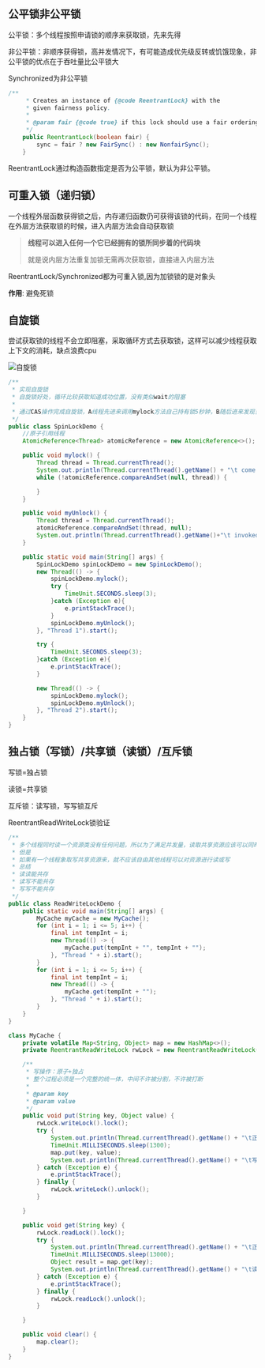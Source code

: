 ## 公平锁非公平锁

公平锁：多个线程按照申请锁的顺序来获取锁，先来先得

非公平锁：非顺序获得锁，高并发情况下，有可能造成优先级反转或饥饿现象，非公平锁的优点在于吞吐量比公平锁大

Synchronized为非公平锁

```java
/**
     * Creates an instance of {@code ReentrantLock} with the
     * given fairness policy.
     *
     * @param fair {@code true} if this lock should use a fair ordering policy
     */
    public ReentrantLock(boolean fair) {
        sync = fair ? new FairSync() : new NonfairSync();
    }
```
ReentrantLock通过构造函数指定是否为公平锁，默认为非公平锁。

## 可重入锁（递归锁）

一个线程外层函数获得锁之后，内存递归函数仍可获得该锁的代码，在同一个线程在外层方法获取锁的时候，进入内层方法会自动获取锁

> **线程可以进入任何一个它已经拥有的锁所同步着的代码块**
>
> 就是说内层方法重复加锁无需再次获取锁，直接进入内层方法

ReentrantLock/Synchronized都为可重入锁,因为加锁锁的是对象头

**作用**: 避免死锁

## 自旋锁
尝试获取锁的线程不会立即阻塞，采取循环方式去获取锁，这样可以减少线程获取上下文的消耗，缺点浪费cpu

![自旋锁](https://youdaoyun1.oss-cn-shenzhen.aliyuncs.com/java%E5%9F%BA%E7%A1%80/%E8%87%AA%E6%97%8B%E9%94%81.png)

```java
/**
 * 实现自旋锁
 * 自旋锁好处，循环比较获取知道成功位置，没有类似wait的阻塞
 *
 * 通过CAS操作完成自旋锁，A线程先进来调用mylock方法自己持有锁5秒钟，B随后进来发现当前有线程持有锁，不是null，所以只能通过自旋等待，知道A释放锁后B随后抢到
 */
public class SpinLockDemo {
    //原子引用线程
    AtomicReference<Thread> atomicReference = new AtomicReference<>();

    public void mylock() {
        Thread thread = Thread.currentThread();
        System.out.println(Thread.currentThread().getName() + "\t come in");
        while (!atomicReference.compareAndSet(null, thread)) {

        }
    }

    public void myUnlock() {
        Thread thread = Thread.currentThread();
        atomicReference.compareAndSet(thread, null);
        System.out.println(Thread.currentThread().getName()+"\t invoked myunlock()");
    }

    public static void main(String[] args) {
        SpinLockDemo spinLockDemo = new SpinLockDemo();
        new Thread(() -> {
            spinLockDemo.mylock();
            try {
                TimeUnit.SECONDS.sleep(3);
            }catch (Exception e){
                e.printStackTrace();
            }
            spinLockDemo.myUnlock();
        }, "Thread 1").start();

        try {
            TimeUnit.SECONDS.sleep(3);
        }catch (Exception e){
            e.printStackTrace();
        }

        new Thread(() -> {
            spinLockDemo.mylock();
            spinLockDemo.myUnlock();
        }, "Thread 2").start();
    }
}

```

## 独占锁（写锁）/共享锁（读锁）/互斥锁

写锁=独占锁

读锁=共享锁

互斥锁：读写锁，写写锁互斥

ReentrantReadWriteLock锁验证
```java
/**
 * 多个线程同时读一个资源类没有任何问题，所以为了满足并发量，读取共享资源应该可以同时进行。
 * 但是
 * 如果有一个线程象取写共享资源来，就不应该自由其他线程可以对资源进行读或写
 * 总结
 * 读读能共存
 * 读写不能共存
 * 写写不能共存
 */
public class ReadWriteLockDemo {
    public static void main(String[] args) {
        MyCache myCache = new MyCache();
        for (int i = 1; i <= 5; i++) {
            final int tempInt = i;
            new Thread(() -> {
                myCache.put(tempInt + "", tempInt + "");
            }, "Thread " + i).start();
        }
        for (int i = 1; i <= 5; i++) {
            final int tempInt = i;
            new Thread(() -> {
                myCache.get(tempInt + "");
            }, "Thread " + i).start();
        }
    }
}

class MyCache {
    private volatile Map<String, Object> map = new HashMap<>();
    private ReentrantReadWriteLock rwLock = new ReentrantReadWriteLock();

    /**
     * 写操作：原子+独占
     * 整个过程必须是一个完整的统一体，中间不许被分割，不许被打断
     *
     * @param key
     * @param value
     */
    public void put(String key, Object value) {
        rwLock.writeLock().lock();
        try {
            System.out.println(Thread.currentThread().getName() + "\t正在写入：" + key);
            TimeUnit.MILLISECONDS.sleep(1300);
            map.put(key, value);
            System.out.println(Thread.currentThread().getName() + "\t写入完成");
        } catch (Exception e) {
            e.printStackTrace();
        } finally {
            rwLock.writeLock().unlock();
        }

    }

    public void get(String key) {
        rwLock.readLock().lock();
        try {
            System.out.println(Thread.currentThread().getName() + "\t正在读取：" + key);
            TimeUnit.MILLISECONDS.sleep(13000);
            Object result = map.get(key);
            System.out.println(Thread.currentThread().getName() + "\t读取完成: " + result);
        } catch (Exception e) {
            e.printStackTrace();
        } finally {
            rwLock.readLock().unlock();
        }

    }

    public void clear() {
        map.clear();
    }
}
```

